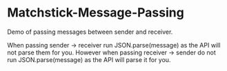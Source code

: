 Matchstick-Message-Passing
==========================

Demo of passing messages between sender and receiver.

When passing sender -> receiver run JSON.parse(message) as the API will not parse them for you.
However when passing receiver -> sender do not run JSON.parse(message) as the API will parse it for you.
